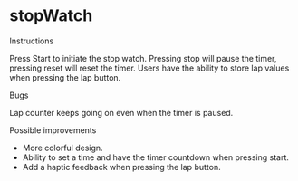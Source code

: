 # stopWatch

Instructions

Press Start to initiate the stop watch. Pressing stop will pause the timer, pressing reset will reset the timer. 
Users have the ability to store lap values when pressing the lap button.

Bugs

Lap counter keeps going on even when the timer is paused.


Possible improvements

- More colorful design.
- Ability to set a time and have the timer countdown when pressing start.
- Add a haptic feedback when pressing the lap button.
